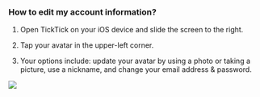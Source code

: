 ### How to edit my account information?

1. Open TickTick on your iOS device and slide the screen to the right.

2. Tap your avatar in the upper-left corner.

3. Your options include: update your avatar by using a photo or taking a picture, use a nickname, and change your email address & password.

![](../../../images/ticktick-ios-app/installation--account/4.1.6.png)

